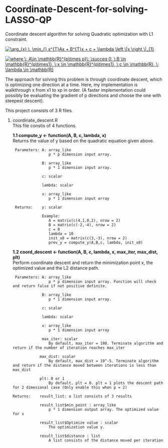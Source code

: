# Coordinate-Descent-for-solving-LASSO-QP
Coordinate descent algorithm for solving Quadratic optimization with L1 constraint.

<a href="https://www.codecogs.com/eqnedit.php?latex=\arg_{x}&space;\,&space;\min_{}&space;x^{T}Ax&space;&plus;&space;B^{T}x&space;&plus;&space;c&space;&plus;&space;\lambda&space;\left&space;\|x&space;\right&space;\|_{1}" target="_blank"><img src="https://latex.codecogs.com/gif.latex?\arg_{x}&space;\,&space;\min_{}&space;x^{T}Ax&space;&plus;&space;B^{T}x&space;&plus;&space;c&space;&plus;&space;\lambda&space;\left&space;\|x&space;\right&space;\|_{1}" title="\arg_{x} \, \min_{} x^{T}Ax + B^{T}x + c + \lambda \left \|x \right \|_{1}" /></a>

<a href="https://www.codecogs.com/eqnedit.php?latex=where&space;\;&space;A\in&space;\mathbb{R}^{p\times&space;p}\:&space;\succeq&space;0,&space;\;B&space;\in&space;\mathbb{R}^{p\times1},&space;\;x&space;\in&space;\mathbb{R}^{p\times1},&space;\;c&space;\in&space;\mathbb{R},&space;\;&space;\lambda&space;\in&space;\mathbb{R}" target="_blank"><img src="https://latex.codecogs.com/gif.latex?where&space;\;&space;A\in&space;\mathbb{R}^{p\times&space;p}\:&space;\succeq&space;0,&space;\;B&space;\in&space;\mathbb{R}^{p\times1},&space;\;x&space;\in&space;\mathbb{R}^{p\times1},&space;\;c&space;\in&space;\mathbb{R},&space;\;&space;\lambda&space;\in&space;\mathbb{R}" title="where \; A\in \mathbb{R}^{p\times p}\: \succeq 0, \;B \in \mathbb{R}^{p\times1}, \;x \in \mathbb{R}^{p\times1}, \;c \in \mathbb{R}, \; \lambda \in \mathbb{R}" /></a>

The approach for solving this problem is through coordinate descent, which is optimizing one direction at a time. Here, my implementation is walkthrough x from x1 to xp in order. (A faster implementation could possibly be evaluating the gradient of p directions and choose the one with steepest descent).

This project consists of 3 R files.

1. coordinate_descent.R  
    This file constis of 4 functions.
    
    **1.1 compute_y <- function(A, B, c, lambda, x)**  
        Returns the value of y based on the quadratic equation given above.  
        
        Parameters: A: array_like  
                       p * p dimension input array.  
                       
                    B: array_like  
                       p * 1 dimension input array.  
                       
                    c: scalar  
                    
                    lambda: scalar  
                    
                    x: array_like  
                       p * 1 dimension input array  
                       
        Returns:    y: scalar
                       
                    Example:
                       A = matrix(c(4,1,0,2), nrow = 2)
                       B = matrix(c(-2,-4), nrow = 2)
                       c = 0
                       lambda = 10  
                       init_x0 = matrix(c(3,-3), nrow = 2)
                       prev_y = compute_y(A,B,c, lambda, init_x0)
                       
    **1.2 coord_descent <- function(A, B, c, lambda, x, max_iter, max_dist, plt)**  
        Perform coordinate descent and return the minimization point x, the optimized value and the L2 distance path.  
        
        Parameters: A: array_like  
                       p * p dimension input array. Function will check and return false if not positive definite.  
                       
                    B: array_like  
                       p * 1 dimension input array.  
                       
                    c: scalar  
                    
                    lambda: scalar  
                    
                    x: array_like  
                       p * 1 dimension input array
                    
                    max_iter: scalar
                       By default, max_iter = 100. Terminate algorithm and return if the number of iteration reaches max_iter
                            
                   max_dist: scalar
                       By default, max_dist = 10^-5. Terminate algorithm and return if the distance moved between iterations is less than max_dist
                   
                   plt: 0 or 1  
                       By default, plt = 0. plt = 1 plots the descent path for 2 dimesional case (Only enable this when p = 2)
                       
       Returns:    result_list: a list consists of 3 results  
                   
                   result_list$min_point : array_like  
                       p * 1 dimension output array. The optimized value for x
                   
                   result_list$Optimize value : scalar
                       The optimization value y.
                   
                   result_list$distance : list
                       A list consists of the distance moved per iteration
                       
                   
                 
